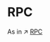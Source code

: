 # RPC


As in ↗ [RPC](../../../../🏎️%20Computer%20Networking/📌%20Computer%20Networking%20Basics/Socket%20Programming/RPC/RPC.md)

